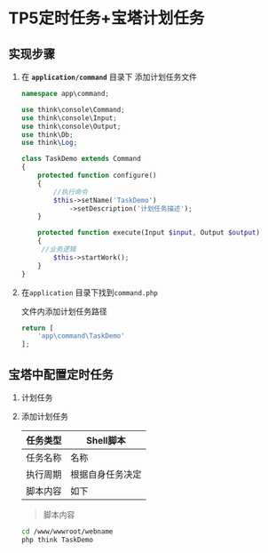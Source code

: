 # TP5定时任务+宝塔计划任务

## 实现步骤

1. 在 **`application/command`** 目录下 添加计划任务文件

   ```php
   namespace app\command;
   
   use think\console\Command;
   use think\console\Input;
   use think\console\Output;
   use think\Db;
   use think\Log;
   
   class TaskDemo extends Command
   {
       protected function configure()
       {
           //执行命令
           $this->setName('TaskDemo')
               ->setDescription('计划任务描述');
       }
   
       protected function execute(Input $input, Output $output)
       {
        //业务逻辑
           $this->startWork();
       }
   }
   ```

2. 在`application` 目录下找到`command.php`  

    文件内添加计划任务路径

    ```php
    return [
        'app\command\TaskDemo'
    ];
    ```

## 宝塔中配置定时任务

1. 计划任务

2. 添加计划任务

   | 任务类型 | Shell脚本        |
   | -------- | ---------------- |
   | 任务名称 | 名称             |
   | 执行周期 | 根据自身任务决定 |
   | 脚本内容 | 如下             |

   > 脚本内容

   ```bash
   cd /www/wwwroot/webname
   php think TaskDemo
   ```
